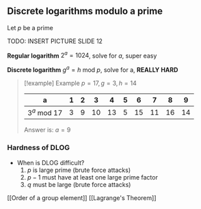 
## Discrete logarithms modulo a prime

Let $p$ be a prime

TODO: INSERT PICTURE SLIDE 12

**Regular logarithm** 
$2^{a}=1024$, solve for $a$, super easy

**Discrete logarithm**
$g^{a}=h \text{ mod }p$, solve for a, **REALLY HARD** 



>[!example] Example
> $p=17,g=3,h=14$
> 
> | a                     | 1   | 2   | 3   | 4   | 5   | 6   | 7   | 8   | 9   |
> | --------------------- | --- | --- | --- | --- | --- | --- | --- | --- | --- |
> | $3^{a}\text{ mod }17$ | 3   | 9   | 10  | 13  | 5   | 15  | 11  | 16  | 14  |
> Answer is: $a=9$


### Hardness of DLOG
- When is DLOG difficult?
	1. $p$ is large prime (brute force attacks)
	2. $p-1$ must have at least one large prime factor
	3. $q$ must be large (brute force attacks)


[[Order of a group element]]
[[Lagrange's Theorem]]

